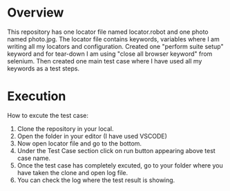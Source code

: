 # Overview
This repository has one locator file named locator.robot and one photo named photo.jpg.
The locator file contains keywords, variables where I am writing all my locators and configuration.
Created one "perform suite setup" keyword and for tear-down I am using "close all browser keyword" from selenium.
Then created one main test case where I have used all my keywords as a test steps.

# Execution
How to excute the test case:
1.  Clone the repository in your local.
2.  Open the folder in your editor (I have used VSCODE)
3.  Now open locator file and go to the bottom.
4.  Under the Test Case section click on run button appearing above test case name.
5.  Once the test case has completely excuted, go to your folder where you have taken the clone and open log file.
6.  You can check the log where the test result is showing.
